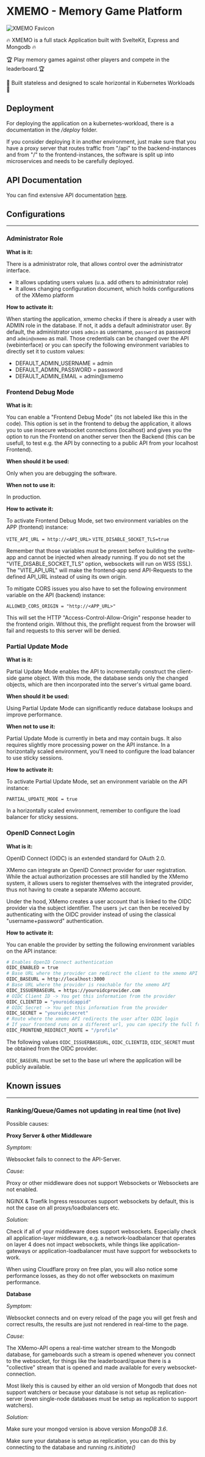 # XMEMO - Memory Game Platform

![XMEMO Favicon](/app/static/favicon.svg "XMemo Icon")
  
  
🔥 XMEMO is a full stack Application built with SvelteKit, Express and Mongodb 🔥

🏆 Play memory games against other players and compete in the leaderboard.🏆

🚀 Built stateless and designed to scale horizontal in Kubernetes Workloads 🚀

  
## Deployment

For deploying the application on a kubernetes-workload, there is a documentation in the */deploy* folder.

If you consider deploying it in another environment, just make sure that you have a proxy server that routes traffic from "/api" to the backend-instances and from "/" to the frontend-instances, the software is split up into microservices and needs to be carefully deployed.


## API Documentation

You can find extensive API documentation [here](/api/README.md).



## Configurations

---

### Administrator Role

**What is it:**

There is a administrator role, that allows control over the administrator interface.
- It allows updating users values (u.a. add others to administrator role)
- It allows changing configuration document, which holds configurations of the XMemo platform

**How to activate it:**

When starting the application, xmemo checks if there is already a user with ADMIN role in the database.
If not, it adds a default administrator user. By default, the administrator uses `admin` as username, `password` as password and `admin@xmemo` as mail.
Those credentials can be changed over the API (webinterface) or you can specify the following environment variables to directly set it to custom values:
- DEFAULT_ADMIN_USERNAME = admin
- DEFAULT_ADMIN_PASSWORD = password
- DEFAULT_ADMIN_EMAIL = admin@xmemo

### Frontend Debug Mode

**What is it:**

You can enable a "Frontend Debug Mode" (its not labeled like this in the code). This option is set in the frontend to debug the application, it allows you to use insecure websocket connections (localhost) and gives you the option to run the Frontend on another server then the Backend (this can be usefull, to test e.g. the API by connecting to a public API from your localhost Frontend).

**When should it be used:**

Only when you are debugging the software.

**When not to use it:**

In production.

**How to activate it:**

To activate Frontend Debug Mode, set two environment variables on the APP (frontend) instance:

`VITE_API_URL = http://<API_URL>`
`VITE_DISABLE_SOCKET_TLS=true`

Remember that those variables must be present before building the svelte-app and cannot be injected when already running. If you do not set the "VITE_DISABLE_SOCKET_TLS" option, websockets will run on WSS (SSL).
The "VITE_API_URL" will make the frontend-app send API-Requests to the defined API_URL instead of using its own origin.


To mitigate CORS issues you also have to set the following environment variable on the API (backend) instance:

`ALLOWED_CORS_ORIGIN = "http://<APP_URL>"`

This will set the HTTP "Access-Control-Allow-Origin" response header to the frontend origin.
Without this, the preflight request from the browser will fail and requests to this server will be denied.

### Partial Update Mode

**What is it:**

Partial Update Mode enables the API to incrementally construct the client-side game object. With this mode, the database sends only the changed objects, which are then incorporated into the server&#39;s virtual game board.

**When should it be used:**

Using Partial Update Mode can significantly reduce database lookups and improve performance.

**When not to use it:**

Partial Update Mode is currently in beta and may contain bugs. It also requires slightly more processing power on the API instance. In a horizontally scaled environment, you&#39;ll need to configure the load balancer to use sticky sessions.

**How to activate it:**

To activate Partial Update Mode, set an environment variable on the API instance:

`PARTIAL_UPDATE_MODE = true`

In a horizontally scaled environment, remember to configure the load balancer for sticky sessions.



### OpenID Connect Login

**What is it:**

OpenID Connect (OIDC) is an extended standard for OAuth 2.0.

XMemo can integrate an OpenID Connect provider for user registration. While the actual authorization processes are still handled by the XMemo system, it allows users to register themselves with the integrated provider, thus not having to create a separate XMemo account.


Under the hood, XMemo creates a user account that is linked to the OIDC provider via the subject identifier. The users `jwt` can then be received by authenticating with the OIDC provider instead of using the classical "username+password" authentication.

**How to activate it:**

You can enable the provider by setting the following environment variables on the API instance:
```bash
# Enables OpenID Connect authentication
OIDC_ENABLED = true
# Base URL where the provider can redirect the client to the xmemo API
OIDC_BASEURL = http://localhost:3000
# Base URL where the provider is reachable for the xmemo API
OIDC_ISSUERBASEURL = https://youroidcprovider.com
# OIDC Client ID -> You get this information from the provider
OIDC_CLIENTID = "youroidcappid"
# OIDC Secret -> You get this information from the provider
OIDC_SECRET = "youroidcsecret"
# Route where the xmemo API redirects the user after OIDC login
# If your frontend runs on a different url, you can specify the full frontend path here (e.g. http://localhost:5173/profile)
OIDC_FRONTEND_REDIRECT_ROUTE = "/profile" 
```

The following values `OIDC_ISSUERBASEURL`, `OIDC_CLIENTID`, `OIDC_SECRET` must be obtained from the OIDC provider.

`OIDC_BASEURL` must be set to the base url where the application will be publicly available.

## Known issues

---

### Ranking/Queue/Games not updating in real time (not live)

Possible causes:

**Proxy Server & other Middleware**

*Symptom:*

Websocket fails to connect to the API-Server.

*Cause:*

Proxy or other middleware does not support Websockets or Websockets are not enabled.

NGINX & Traefik Ingress ressources support websockets by default, this is not the case on all proxys/loadbalancers etc.

*Solution:*

Check if all of your middleware does support websockets. Especially check all application-layer middleware, e.g. a network-loadbalancer that operates on layer 4 does not impact websockets, while things like application-gateways or application-loadbalancer must have support for websockets to work. 

When using Cloudflare proxy on free plan, you will also notice some performance losses, as they do not offer websockets on maximum performance.

**Database**

*Symptom:*

Websocket connects and on every reload of the page you will get fresh and correct results, the results are just not rendered in real-time to the page.

*Cause:*

The XMemo-API opens a real-time watcher stream to the Mongodb database, for gameboards such a stream is opened whenever you connect to the websocket, for things like the leaderboard/queue there is a "collective" stream that is opened and made available for every websocket-connection.

Most likely this is caused by either an old version of Mongodb that does not support watchers or because your database is not setup as replication-server (even single-node databases must be setup as replication to support watchers).

*Solution:*

Make sure your mongod version is above version *MongoDB 3.6*.

Make sure your database is setup as replication, you can do this by connecting to the database and running *rs.initiate()*